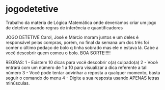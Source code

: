 # jogodetetive
Trabalho da matéria de Lógica Matemática onde deveríamos criar um jogo de detetive usando regras de inferência  e quantificadores


JOGO DETETIVE
 Carol, José e Márcio moram juntos e um deles é responsável pelas compras, porém, no final da semana 
 um dos três foi comer o último pedaço de bolo q tinha sobrado mas ele n estava lá. 
 Cabe a você descobrir quem comeu o bolo. BOA SORTE!!!!!  
 
 REGRAS: 
 1 - Existem 10 dicas para você descobrir o(a) culpado(a) 
 2 - Você entrará com um número de 1 a 10 para visualizar a dica referente a tal número 
 3 - Você pode tentar advinhar a reposta a qualquer momento, basta seguir o comando do menu 
 4 - Digite a sua resposta usando APENAS letras minúsculas.
